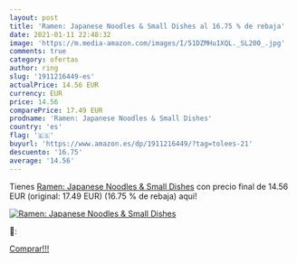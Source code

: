 ```yaml
---
layout: post
title: 'Ramen: Japanese Noodles & Small Dishes al 16.75 % de rebaja'
date: 2021-01-11 22:48:32
image: 'https://m.media-amazon.com/images/I/51DZMHu1XQL._SL200_.jpg'
comments: true
category: ofertas
author: ring
slug: '1911216449-es'
actualPrice: 14.56 EUR
currency: EUR
price: 14.56
comparePrice: 17.49 EUR
prodname: 'Ramen: Japanese Noodles & Small Dishes'
country: 'es'
flag: '🇪🇸'
buyurl: 'https://www.amazon.es/dp/1911216449/?tag=tolees-21'
descuento: '16.75'
average: '14.56'
---
```


Tienes [Ramen: Japanese Noodles & Small Dishes](https://www.amazon.es/dp/1911216449/?tag=tolees-21) con precio final de  14.56 EUR (original: 17.49 EUR) (16.75 %  de rebaja) aqui!

[![Ramen: Japanese Noodles & Small Dishes](https://m.media-amazon.com/images/I/51DZMHu1XQL._SL200_.jpg)](https://www.amazon.es/dp/1911216449/?tag=tolees-21)

🔎:


[Comprar!!!](https://www.amazon.es/dp/1911216449/?tag=tolees-21)
